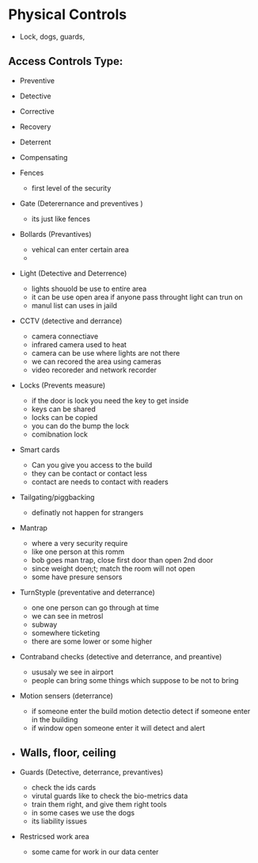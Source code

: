 

# Physical Controls
- Lock, dogs, guards,

## Access Controls Type:
- Preventive
- Detective
- Corrective
- Recovery
- Deterrent
- Compensating


- Fences
    - first level of the security
- Gate (Deterernance and preventives )
    - its just like fences
- Bollards (Prevantives)
    - vehical can enter certain area
    -
- Light (Detective and Deterrence)
    - lights shouold be use to entire area
    - it can be use open area if anyone pass throught light can trun on
    - manul list can uses in jaild
- CCTV (detective and derrance)
    - camera connectiave
    - infrared camera used to heat
    - camera can be use where lights are not there
    - we can recored the area using cameras
    - video recoreder and network recorder
- Locks (Prevents measure)
    - if the door is lock you need the key to get inside
    - keys can be shared
    - locks can be copied
    - you can do the bump the lock
    - comibnation lock
- Smart cards
    - Can you give you access to the build
    - they can be contact or contact less
    - contact are needs to contact with readers
- Tailgating/piggbacking
    - definatly not happen for strangers
- Mantrap
    - where a very security require
    - like one person at this romm
    - bob goes man trap, close first door than open 2nd door
    - since weight doen;t; match the room will not open
    - some have presure sensors
- TurnStyple (preventative and deterrance)
    - one one person can go through at time
    - we can see in metrosl
    - subway
    - somewhere ticketing
    - there are some lower or some higher
- Contraband checks (detective and deterrance, and preantive)
    - ususaly we see in airport
    - people can bring some things which suppose to be not to bring
- Motion sensers (deterrance)
    - if someone enter the build motion detectio detect if someone enter in the building
    - if window open someone enter it will detect and alert
- Walls, floor, ceiling
    -
- Guards (Detective, deterrance, prevantives)
    - check the ids cards
    - virutal guards like to check the bio-metrics data
    - train them right, and give them right tools
    - in some cases we use the dogs
    - its liability issues
- Restricsed work area
    - some came for work in our data center